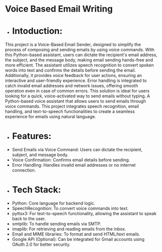 # Voice Based Email Writing
- # Intoduction:
This project is a Voice-Based Email Sender, designed to simplify the process of composing and sending emails by using voice commands. With this Python-based assistant, users can dictate the recipient's email address, the subject, and the message body, making email sending hands-free and more efficient.
The assistant utilizes speech recognition to convert spoken words into text and confirms the details before sending the email. Additionally, it provides voice feedback for user actions, ensuring an interactive and user-friendly experience. Error handling is integrated to catch invalid email addresses and network issues, offering smooth operation even in case of common errors.
This solution is ideal for users looking for a quick, voice-activated way to send emails without typing.
A Python-based voice assistant that allows users to send  emails through voice commands. This project integrates speech recognition, email handling, and text-to-speech functionalities to create a seamless experience for emails using natural language.
- # Features:
- Send Emails via Voice Command: Users can dictate the recipient, subject, and message body.
- Voice Confirmation: Confirms email details before sending.
- Error Handling: Handles invalid email addresses or no internet connection.
- # Tech Stack:
- Python: Core language for backend logic.
- SpeechRecognition: To convert voice commands into text.
- pyttsx3: For text-to-speech functionality, allowing the assistant to speak back to the user.
- smtplib: To handle sending emails via SMTP.
- imaplib: For retrieving and reading emails from the inbox.
- Email and MIME libraries: To format and send HTML/text emails.
- Google API (Optional): Can be integrated for Gmail accounts using OAuth 2.0 for better security.
